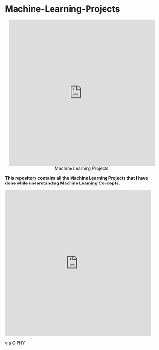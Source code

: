 # Machine-Learning-Projects
<div Align="center">
  <iframe src="https://giphy.com/embed/n6mEMqAuYOQ8l8qcEE" width="480" height="480" frameBorder="0" class="giphy-embed" allowFullScreen></iframe>
Machine Learning Projects </a></h1></div>
  
**This repository contains all the Machine Learning Projects that I have done while understanding Machine Learning Concepts.**


<iframe src="https://giphy.com/embed/n6mEMqAuYOQ8l8qcEE" width="480" height="480" frameBorder="0" class="giphy-embed" allowFullScreen></iframe><p><a href="https://giphy.com/gifs/n6mEMqAuYOQ8l8qcEE">via GIPHY</a></p>
